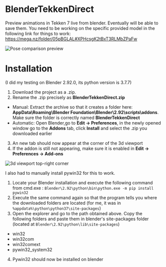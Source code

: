 # BlenderTekkenDirect

Preview animations in Tekken 7 live from blender. Eventually will be able to save them.
You need to be working on the specific provided model in the following link for things to work: https://mega.nz/folder/05pBGLAL#XPHcsgK2tBxT3RLMbZPaFw

![Pose comparison preview](https://i.imgur.com/5v6e0Xi.jpg)

# Installation
(I did my testing on Blender 2.92.0, its python version is 3.7.7)

1. Download the project as a .zip.
2. Rename the .zip precisely as **BlenderTekkenDirect.zip**
- Manual: Extract the archive so that it creates a folder here: **AppData\Roaming\Blender Foundation\Blender\2.92\scripts\addons**. Make sure the folder is correctly named **BlenderTekkenDirect** 
- Automatic: Open Blender,go to **Edit -> Preferences**, in the newly opened window go to the **Addons** tab, click **Install** and select the .zip you downloaded earlier
3. An new tab should now appear at the corner of the 3d viewport
4. If the addon is still not appearing, make sure it is enabled in **Edit -> Preferences -> Add-ons**

![3d viewport top-right corner](https://i.imgur.com/8jq9tGN.png)

I also had to manually install pywin32 for this to work.
1. Locate your Blender installation and execute the following command from cmd.exe : `Blender\2.92\python\bin\python.exe -m pip install pywin32`
2. Execute the same command again so that the program tells you where the downloaded folders are located (for me, it was in `%appdata%\python\python37\site-packages`)
3. Open the explorer and go to the path obtained above. Copy the following folders and paste them in blender's site-packages folder (located at `Blender\2.92\python\lib\site-packages`)
- win32
- win32com
- win32comext
- pywin32_system32

4. Pywin32 should now be installed on blender
